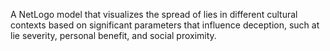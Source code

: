 A NetLogo model that visualizes the spread of lies in different cultural contexts based on significant parameters that influence deception, such at lie severity, personal benefit, and social proximity.
